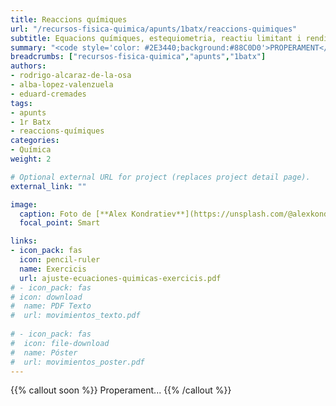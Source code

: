 ```yaml
---
title: Reaccions químiques
url: "/recursos-fisica-quimica/apunts/1batx/reaccions-quimiques"
subtitle: Equacions químiques, estequiometria, reactiu limitant i rendiment
summary: "<code style='color: #2E3440;background:#88C0D0'>PROPERAMENT</code> <br> Equacions químiques, estequiometria, reactiu limitant i rendiment."
breadcrumbs: ["recursos-fisica-quimica","apunts","1batx"]
authors:
- rodrigo-alcaraz-de-la-osa
- alba-lopez-valenzuela
- eduard-cremades
tags:
- apunts
- 1r Batx
- reaccions-químiques
categories:
- Química
weight: 2

# Optional external URL for project (replaces project detail page).
external_link: ""

image:
  caption: Foto de [**Alex Kondratiev**](https://unsplash.com/@alexkondratiev) en [Unsplash](https://unsplash.com)
  focal_point: Smart

links:
- icon_pack: fas
  icon: pencil-ruler
  name: Exercicis
  url: ajuste-ecuaciones-quimicas-exercicis.pdf
# - icon_pack: fas
# icon: download
#  name: PDF Texto
#  url: movimientos_texto.pdf
  
# - icon_pack: fas
#  icon: file-download
#  name: Póster
#  url: movimientos_poster.pdf  
---
```


<!-- Añadir práctica virtual del fqsaja: http://www.fqsaja.com/?portfolio_page=practica-virtual-ley-de-proust -->

<!-- Añadir práctica virtual del fqsaja: https://twitter.com/fqsaja1/status/1347458123615916034?s=20-->

<!-- Añadir actividad de Miguel Quiroga: https://www.miguelquiroga.es/la-materia/el-vuelo-1023 -->

{{% callout soon %}}
Properament...
{{% /callout %}}
